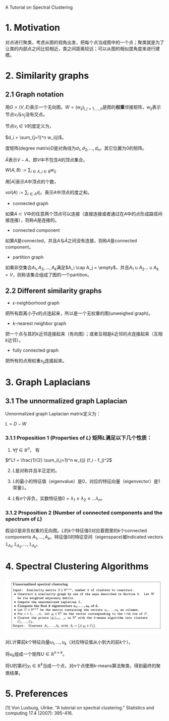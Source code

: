 A Tutorial on Spectral Clustering

# 1. Motivation

对点进行聚类，考虑从图的视角出发，把每个点当成图中的一个点；聚类就是为了让类的内部点之间比较相近，类之间距离较远；可以从图的相似度角度来进行建模。

# 2. Similarity graphs

## 2.1 Graph notation

用$G = (V, E)$表示一个无向图。$W = (w_{ij})_{i,j=1,...,n}$是图的**权重**邻接矩阵，$w_{ij}$表示节点$v_i$与$v_j$没有交点。

节点$v_i \in V$的度定义为，

$d_i = \sum_{j=1}^n w_{ij}$。

度矩阵(degree matrix)$D$是对角线为$d_1, d_2, ..., d_n$，其它位置为0的矩阵。

$\bar{A}$表示$V - A$，即$V$中不包含$A$的顶点集合。

$W(A, B):=\sum_{i \in A, j \in B} w_{ij}$

用$|A|$表示$A$中顶点的个数，

$vol(A):=\sum_{i \in A}d_i$，表示$A$中顶点的度之和。

+ connected graph

如果$A \subset V$中的任意两个顶点可以连接（直接连接或者通过在$A$中的点形成路径间接连接），则称$A$是连接的。

+ connected component

如果$A$是connected，并且$A$与$\bar{A}$之间没有连接，则称$A$是connected component。

+ partition graph

如果非空集合$A_1, A_2, ..., A_k$满足$A_i \cap A_j = \empty$，并且$A_1 \cup A_2 ... \cup A_k = V$，则称该集合组成了图的一个partition。

## 2.2 Different similarity graphs

+ $\epsilon$-neighborhood graph

把所有距离小于$\epsilon$的点连起来，所以是一个无权重的图(unweighed graph)。

+ $k$-nearest neighbor graph

把一个点与其的$k$近邻连接起来（有向图）；或者互相是$k$近邻的点连接起来（互相$k$近邻）。

+ fully connected graph

把所有的点用权重$s_{ij}$连接起来。

# 3. Graph Laplacians

## 3.1 The unnormalized graph Laplacian

Unnormalized graph Laplacian matrix定义为：

$L = D - W$

### 3.1.1 Proposition 1 (Properties of $L$) 矩阵$L$满足以下几个性质：

1. $\forall f \in \mathbb{R}^n$， 有 

$f'Lf = \frac{1}{2} \sum_{i,j=1}^n w_{ij} (f_i - f_j)^2$

2. $L$是对称并且半正定的。

3. $L$的最小的特征值（eigenvalue）是0，对应的特征向量（eigenvector）是1常量$\mathbb{1}$。

4. $L$有$n$个非负，实数特征值$0 = \lambda_1 \le \lambda_2 \le ... \lambda_n$。

### 3.1.2 Proposition 2 (Number of connected components and the spectrum of $L$)

假设$G$是非负权重的无向图。$L$的$k$个特征值0对应着图里的$k$个connected components $A_1, ..., A_k$。特征值0的特征空间（eigenspace)被indicated vectors $\mathbb{1}_{A_1}, \mathbb{1}_{A_2}, ..., \mathbb{1}_{A_k}$。

# 4. Spectral Clustering Algorithms

<img src='images/spectral_clustering_unnormalized.jpg'>

对$L$计算前$k$个特征向量$u_1, ..., u_k$（对应特征值从小到大的前$k$个）。

将$u_k$组成一个矩阵$U \in \mathbb{R}^{n \times k}$。

将$U$的第$i$行$y_i \in \mathbb{R}^k$当成一个点，对$n$个点使用k-means算法聚类，得到最终的聚类结果。

# 5. Preferences 

[1] Von Luxburg, Ulrike. "A tutorial on spectral clustering." Statistics and computing 17.4 (2007): 395-416.